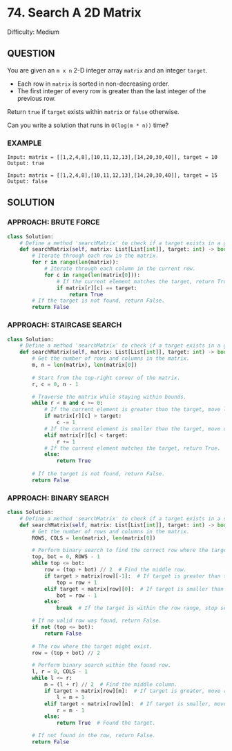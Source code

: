 # 74. Search A 2D Matrix
Difficulty: Medium

## QUESTION

You are given an `m x n` 2-D integer array `matrix` and an integer `target`.

- Each row in `matrix` is sorted in non-decreasing order.
- The first integer of every row is greater than the last integer of the previous row.

Return `true` if `target` exists within `matrix` or `false` otherwise.

Can you write a solution that runs in `O(log(m * n))` time?

### EXAMPLE

```
Input: matrix = [[1,2,4,8],[10,11,12,13],[14,20,30,40]], target = 10
Output: true
```

```
Input: matrix = [[1,2,4,8],[10,11,12,13],[14,20,30,40]], target = 15
Output: false
```

## SOLUTION


### APPROACH: BRUTE FORCE

```python
class Solution:
    # Define a method 'searchMatrix' to check if a target exists in a given 2D matrix.
    def searchMatrix(self, matrix: List[List[int]], target: int) -> bool:
        # Iterate through each row in the matrix.
        for r in range(len(matrix)):
            # Iterate through each column in the current row.
            for c in range(len(matrix[0])):
                # If the current element matches the target, return True.
                if matrix[r][c] == target:
                    return True
        # If the target is not found, return False.
        return False
```

### APPROACH: STAIRCASE SEARCH

```python
class Solution:
    # Define a method 'searchMatrix' to check if a target exists in a given 2D matrix.
    def searchMatrix(self, matrix: List[List[int]], target: int) -> bool:
        # Get the number of rows and columns in the matrix.
        m, n = len(matrix), len(matrix[0])
        
        # Start from the top-right corner of the matrix.
        r, c = 0, n - 1

        # Traverse the matrix while staying within bounds.
        while r < m and c >= 0:
            # If the current element is greater than the target, move left.
            if matrix[r][c] > target:
                c -= 1
            # If the current element is smaller than the target, move down.
            elif matrix[r][c] < target:
                r += 1
            # If the current element matches the target, return True.
            else:
                return True
        
        # If the target is not found, return False.
        return False
```

### APPROACH: BINARY SEARCH

```python
class Solution:
    # Define a method 'searchMatrix' to check if a target exists in a sorted 2D matrix.
    def searchMatrix(self, matrix: List[List[int]], target: int) -> bool:
        # Get the number of rows and columns in the matrix.
        ROWS, COLS = len(matrix), len(matrix[0])

        # Perform binary search to find the correct row where the target could be present.
        top, bot = 0, ROWS - 1
        while top <= bot:
            row = (top + bot) // 2  # Find the middle row.
            if target > matrix[row][-1]:  # If target is greater than the last element of the row, move down.
                top = row + 1
            elif target < matrix[row][0]:  # If target is smaller than the first element, move up.
                bot = row - 1
            else:
                break  # If the target is within the row range, stop searching.

        # If no valid row was found, return False.
        if not (top <= bot):
            return False
        
        # The row where the target might exist.
        row = (top + bot) // 2

        # Perform binary search within the found row.
        l, r = 0, COLS - 1
        while l <= r:
            m = (l + r) // 2  # Find the middle column.
            if target > matrix[row][m]:  # If target is greater, move right.
                l = m + 1
            elif target < matrix[row][m]:  # If target is smaller, move left.
                r = m - 1
            else:
                return True  # Found the target.

        # If not found in the row, return False.
        return False
```
